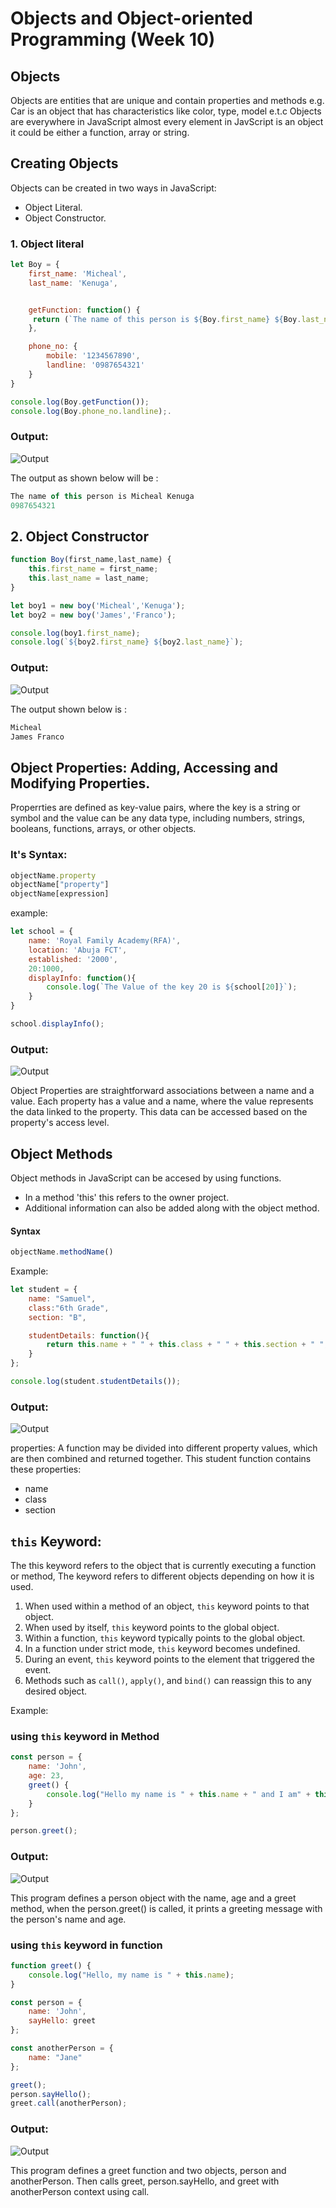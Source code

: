 # Objects and Object-oriented Programming (Week 10)

## Objects
Objects are entities that are unique and contain properties and methods e.g. Car is an object that has characteristics like color, type, model e.t.c Objects are everywhere in JavaScript almost every element in JavScript is an object it could be either a function, array or string.

## Creating Objects
Objects can be created in two ways in JavaScript:
- Object Literal.
- Object Constructor.

### 1. Object literal
```javascript
let Boy = {
    first_name: 'Micheal',
    last_name: 'Kenuga',


    getFunction: function() {
     return (`The name of this person is ${Boy.first_name} ${Boy.last_name}`)   
    },

    phone_no: {
        mobile: '1234567890',
        landline: '0987654321'
    }
}

console.log(Boy.getFunction());
console.log(Boy.phone_no.landline);.
```
### Output:
![Output](../assets/Screenshot%20(106).png)

The output as shown below will be :

```javascript
The name of this person is Micheal Kenuga
0987654321
```

## 2. Object Constructor
```javascript
function Boy(first_name,last_name) {
    this.first_name = first_name;
    this.last_name = last_name;
}

let boy1 = new boy('Micheal','Kenuga');
let boy2 = new boy('James','Franco');

console.log(boy1.first_name);
console.log(`${boy2.first_name} ${boy2.last_name}`);
```

### Output:
![Output](../assets/Screenshot%20(107).png)

The output shown below is :
```javascript
Micheal
James Franco
```

## Object Properties: Adding, Accessing and Modifying Properties.
Properrties are defined as key-value pairs, where the key is a string or symbol and the value can be any data type, including numbers, strings, booleans, functions, arrays, or other objects.

### It's Syntax:

```javascript
objectName.property
objectName["property"]
objectName[expression]
```

example:
```javascript
let school = {
    name: 'Royal Family Academy(RFA)',
    location: 'Abuja FCT',
    established: '2000',
    20:1000,
    displayInfo: function(){
        console.log(`The Value of the key 20 is ${school[20]}`);
    }
}

school.displayInfo();
```

### Output:
![Output](../assets/Screenshot%20(108).png)

Object Properties are straightforward associations between a name and a value.
Each property has a value and a name, where the value represents the data linked to the property. This data can be accessed based on the property's access level.

## Object Methods
Object methods in JavaScript can be accesed by using functions.
- In a method 'this' this refers to the owner project.
- Additional information can also be added along with the object method.

#### Syntax
```javascript
objectName.methodName()
```

Example:

```javascript
let student = {
    name: "Samuel",
    class:"6th Grade",
    section: "B",

    studentDetails: function(){
        return this.name + " " + this.class + " " + this.section + " ";
    }
};

console.log(student.studentDetails());
```

### Output:
![Output](../assets/Screenshot%20(109).png)

properties:
A function may be divided into different property values, which are then combined and returned together.
This student function contains these properties:
- name
- class
- section

## `this` Keyword:
The this keyword refers to the object that is currently executing a function or method,
The keyword refers to different objects depending on how it is used.

1. When used within a method of an object, `this` keyword points to that object.
2. When used by itself, `this` keyword points to the global object.
3. Within a function, `this` keyword typically points to the global object.
4. In a function under strict mode, `this` keyword becomes undefined.
5. During an event, `this` keyword points to the element that triggered the event.
5. Methods such as `call()`, `apply()`, and `bind()` can reassign this to any desired object.

Example:

### using `this` keyword in Method

```javascript
const person = {
    name: 'John',
    age: 23,
    greet() {
        console.log("Hello my name is " + this.name + " and I am" + this.age + " Years old.");
    }
};

person.greet();
```

### Output:
![Output](../assets/Screenshot%20(133).png)

This program defines a person object with the name, age and a greet method, when the person.greet() is called, it prints a greeting message with the person's name and age.

### using `this` keyword in function

```javascript
function greet() {
    console.log("Hello, my name is " + this.name);
}

const person = {
    name: 'John',
    sayHello: greet
};

const anotherPerson = {
    name: "Jane"
};

greet();
person.sayHello();
greet.call(anotherPerson);
```

### Output:
![Output](../assets/Screenshot%20(134).png)

This program defines a greet function and two objects, person and anotherPerson. Then calls greet, person.sayHello, and greet with anotherPerson context using call.

